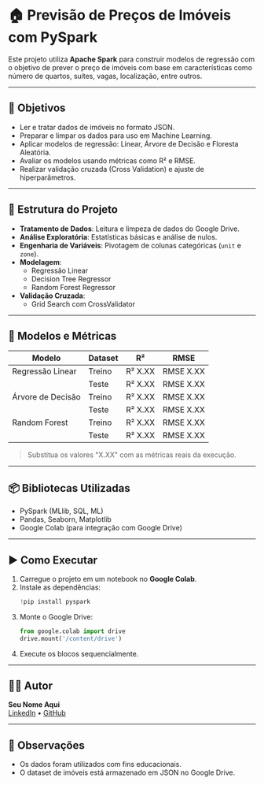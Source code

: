# 🏠 Previsão de Preços de Imóveis com PySpark

Este projeto utiliza **Apache Spark** para construir modelos de regressão com o objetivo de prever o preço de imóveis com base em características como número de quartos, suítes, vagas, localização, entre outros.

---

## 📌 Objetivos

- Ler e tratar dados de imóveis no formato JSON.
- Preparar e limpar os dados para uso em Machine Learning.
- Aplicar modelos de regressão: Linear, Árvore de Decisão e Floresta Aleatória.
- Avaliar os modelos usando métricas como R² e RMSE.
- Realizar validação cruzada (Cross Validation) e ajuste de hiperparâmetros.

---

## 📂 Estrutura do Projeto

- **Tratamento de Dados**: Leitura e limpeza de dados do Google Drive.
- **Análise Exploratória**: Estatísticas básicas e análise de nulos.
- **Engenharia de Variáveis**: Pivotagem de colunas categóricas (`unit` e `zone`).
- **Modelagem**:
  - Regressão Linear
  - Decision Tree Regressor
  - Random Forest Regressor
- **Validação Cruzada**:
  - Grid Search com CrossValidator

---

## 🧪 Modelos e Métricas

| Modelo                  | Dataset | R²      | RMSE     |
|-------------------------|---------|---------|----------|
| Regressão Linear        | Treino  | R² X.XX | RMSE X.XX|
|                         | Teste   | R² X.XX | RMSE X.XX|
| Árvore de Decisão       | Treino  | R² X.XX | RMSE X.XX|
|                         | Teste   | R² X.XX | RMSE X.XX|
| Random Forest           | Treino  | R² X.XX | RMSE X.XX|
|                         | Teste   | R² X.XX | RMSE X.XX|

> Substitua os valores "X.XX" com as métricas reais da execução.

---

## 📦 Bibliotecas Utilizadas

- PySpark (MLlib, SQL, ML)
- Pandas, Seaborn, Matplotlib
- Google Colab (para integração com Google Drive)

---

## ▶️ Como Executar

1. Carregue o projeto em um notebook no **Google Colab**.
2. Instale as dependências:
   ```python
   !pip install pyspark
   ```
3. Monte o Google Drive:
   ```python
   from google.colab import drive
   drive.mount('/content/drive')
   ```
4. Execute os blocos sequencialmente.

---

## 👨‍💻 Autor

**Seu Nome Aqui**  
[LinkedIn](https://www.linkedin.com/in/leonardo-oliveira-20083b1a2/) • [GitHub]()

---

## 📍 Observações

- Os dados foram utilizados com fins educacionais.
- O dataset de imóveis está armazenado em JSON no Google Drive.
